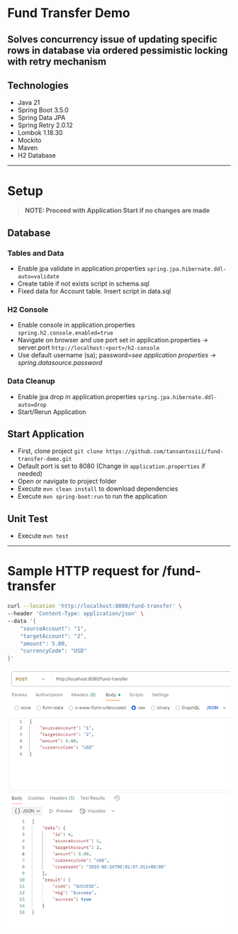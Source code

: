 # Fund Transfer Demo

## Solves concurrency issue of updating specific rows in database via ordered pessimistic locking with retry mechanism

## Technologies
- Java 21
- Spring Boot 3.5.0
- Spring Data JPA
- Spring Retry 2.0.12
- Lombok 1.18.30
- Mockito
- Maven
- H2 Database

---

# Setup
> **NOTE: Proceed with Application Start if no changes are made**
## Database 
### Tables and Data
- Enable jpa validate in application.properties ```spring.jpa.hibernate.ddl-auto=validate```
- Create table if not exists script in schema.sql
- Fixed data for Account table. Insert script in data.sql

### H2 Console
- Enable console in application.properties
  ```spring.h2.console.enabled=true```
- Navigate on browser and use port set in application.properties -> server.port ```http://localhost:<port>/h2-console```
- Use default username (sa); password=*see application properties -> spring.datasource.password*

### Data Cleanup
- Enable jpa drop in application.properties ```spring.jpa.hibernate.ddl-auto=drop```
- Start/Rerun Application

## Start Application
- First, clone project ```git clone https://github.com/tansantosiii/fund-transfer-demo.git```
- Default port is set to 8080 (Change in ```application.properties``` if needed)
- Open or navigate to project folder
- Execute ```mvn clean install``` to download dependencies
- Execute ```mvn spring-boot:run``` to run the application

## Unit Test 
- Execute ```mvn test```

---

# Sample HTTP request for /fund-transfer
```bash 
curl --location 'http://localhost:8080/fund-transfer' \
--header 'Content-Type: application/json' \
--data '{
    "sourceAccount": "1",
    "targetAccount": "2",
    "amount": 5.00,
    "currencyCode": "USD"
}' 
```
![postman.png](postman.png)
